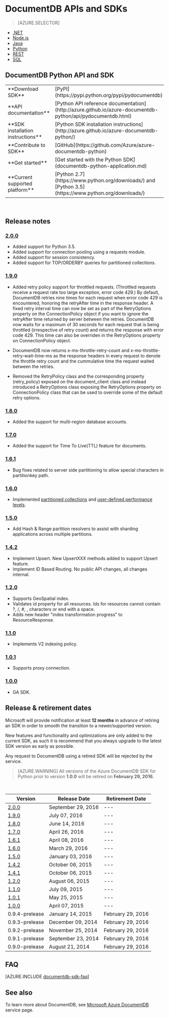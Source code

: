 <properties 
	pageTitle="DocumentDB Python API & SDK | Microsoft Azure" 
	description="Learn all about the Python API and SDK including release dates, retirement dates, and changes made between each version of the DocumentDB Python SDK." 
	services="documentdb" 
	documentationCenter="python" 
	authors="rnagpal" 
	manager="jhubbard" 
	editor="cgronlun"/>

<tags 
	ms.service="documentdb" 
	ms.workload="data-services" 
	ms.tgt_pltfrm="na" 
	ms.devlang="python" 
	ms.topic="article" 
	ms.date="09/29/2016" 
	ms.author="rnagpal"/>

# DocumentDB APIs and SDKs

> [AZURE.SELECTOR]
- [.NET](documentdb-sdk-dotnet.md)
- [Node.js](documentdb-sdk-node.md)
- [Java](documentdb-sdk-java.md)
- [Python](documentdb-sdk-python.md)
- [REST](https://go.microsoft.com/fwlink/?LinkId=402413)
- [SQL](https://msdn.microsoft.com/library/azure/dn782250.aspx)

## DocumentDB Python API and SDK

<table>
<tr><td>**Download SDK**</td><td>[PyPI](https://pypi.python.org/pypi/pydocumentdb)</td></tr>
<tr><td>**API documentation**</td><td>[Python API reference documentation](http://azure.github.io/azure-documentdb-python/api/pydocumentdb.html)</td></tr>
<tr><td>**SDK installation instructions**</td><td>[Python SDK installation instructions](http://azure.github.io/azure-documentdb-python/)</td></tr>
<tr><td>**Contribute to SDK**</td><td>[GitHub](https://github.com/Azure/azure-documentdb-python)</td></tr>
<tr><td>**Get started**</td><td>[Get started with the Python SDK](documentdb-python-application.md)</td></tr>
<tr><td>**Current supported platform**</td><td>[Python 2.7](https://www.python.org/downloads/) and [Python 3.5](https://www.python.org/downloads/)</td></tr>
</table></br>

## Release notes

### <a name="2.0.0"/>[2.0.0](https://pypi.python.org/pypi/pydocumentdb/2.0.0)
- Added support for Python 3.5.
- Added support for connection pooling using a requests module.
- Added support for session consistency.
- Added support for TOP/ORDERBY queries for partitioned collections.


### <a name="1.9.0"/>[1.9.0](https://pypi.python.org/pypi/pydocumentdb/1.9.0)
- Added retry policy support for throttled requests. (Throttled requests receive a request rate too large exception, error code 429.) By default, DocumentDB retries nine times for each request when error code 429 is encountered, honoring the retryAfter time in the response header. A fixed retry interval time can now be set as part of the RetryOptions property on the ConnectionPolicy object if you want to ignore the retryAfter time returned by server between the retries. DocumentDB now waits for a maximum of 30 seconds for each request that is being throttled (irrespective of retry count) and returns the response with error code 429. This time can also be overriden in the RetryOptions property on ConnectionPolicy object.

- DocumentDB now returns x-ms-throttle-retry-count and x-ms-throttle-retry-wait-time-ms as the response headers in every request to denote the throttle retry count and the cummulative time the request waited between the retries.

- Removed the RetryPolicy class and the corresponding property (retry_policy) exposed on the document_client class and instead introduced a RetryOptions class exposing the RetryOptions property on ConnectionPolicy class that can be used to override some of the default retry options.

### <a name="1.8.0"/>[1.8.0](https://pypi.python.org/pypi/pydocumentdb/1.8.0)
  - Added the support for multi-region database accounts.

### <a name="1.7.0"/>[1.7.0](https://pypi.python.org/pypi/pydocumentdb/1.7.0)
- Added the support for Time To Live(TTL) feature for documents.

### <a name="1.6.1"/>[1.6.1](https://pypi.python.org/pypi/pydocumentdb/1.6.1)
- Bug fixes related to server side partitioning to allow special characters in partitionkey path.

### <a name="1.6.0"/>[1.6.0](https://pypi.python.org/pypi/pydocumentdb/1.6.0)
- Implemented [partitioned collections](documentdb-partition-data.md) and [user-defined performance levels](documentdb-performance-levels.md). 

### <a name="1.5.0"/>[1.5.0](https://pypi.python.org/pypi/pydocumentdb/1.5.0)
- Add Hash & Range partition resolvers to assist with sharding applications across multiple partitions.

### <a name="1.4.2"/>[1.4.2](https://pypi.python.org/pypi/pydocumentdb/1.4.2)
- Implement Upsert. New UpsertXXX methods added to support Upsert feature.
- Implement ID Based Routing. No public API changes, all changes internal.

### <a name="1.2.0"/>[1.2.0](https://pypi.python.org/pypi/pydocumentdb/1.2.0)
- Supports GeoSpatial index.
- Validates id property for all resources. Ids for resources cannot contain ?, /, #, \, characters or end with a space.
- Adds new header "index transformation progress" to ResourceResponse.

### <a name="1.1.0"/>[1.1.0](https://pypi.python.org/pypi/pydocumentdb/1.1.0)
- Implements V2 indexing policy.

### <a name="1.0.1"/>[1.0.1](https://pypi.python.org/pypi/pydocumentdb/1.0.1)
- Supports proxy connection.

### <a name="1.0.0"/>[1.0.0](https://pypi.python.org/pypi/pydocumentdb/1.0.0)
- GA SDK.

## Release & retirement dates
Microsoft will provide notification at least **12 months** in advance of retiring an SDK in order to smooth the transition to a newer/supported version.

New features and functionality and optimizations are only added to the current SDK, as such it is  recommend that you always upgrade to the latest SDK version as early as possible. 

Any request to DocumentDB using a retired SDK will be rejected by the service.

> [AZURE.WARNING]
All versions of the Azure DocumentDB SDK for Python prior to version **1.0.0** will be retired on **February 29, 2016**. 

<br/>

| Version | Release Date | Retirement Date 
| ---	  | ---	         | ---
| [2.0.0](#2.0.0) | September 29, 2016 |---
| [1.9.0](#1.9.0) | July 07, 2016 |---
| [1.8.0](#1.8.0) | June 14, 2016 |---
| [1.7.0](#1.7.0) | April 26, 2016 |---
| [1.6.1](#1.6.1) | April 08, 2016 |---
| [1.6.0](#1.6.0) | March 29, 2016 |---
| [1.5.0](#1.5.0) | January 03, 2016 |---
| [1.4.2](#1.4.2) | October 06, 2015 |---
| [1.4.1](#1.4.1) | October 06, 2015 |---
| [1.2.0](#1.2.0) | August 06, 2015 |---
| [1.1.0](#1.1.0) | July 09, 2015 |---
| [1.0.1](#1.0.1) | May 25, 2015 |---
| [1.0.0](#1.0.0) | April 07, 2015 |---
| 0.9.4-prelease | January 14, 2015 | February 29, 2016
| 0.9.3-prelease | December 09, 2014 | February 29, 2016
| 0.9.2-prelease | November 25, 2014 | February 29, 2016
| 0.9.1-prelease | September 23, 2014 | February 29, 2016
| 0.9.0-prelease | August 21, 2014 | February 29, 2016

## FAQ
[AZURE.INCLUDE [documentdb-sdk-faq](../../includes/documentdb-sdk-faq.md)]

## See also

To learn more about DocumentDB, see [Microsoft Azure DocumentDB](https://azure.microsoft.com/services/documentdb/) service page. 
